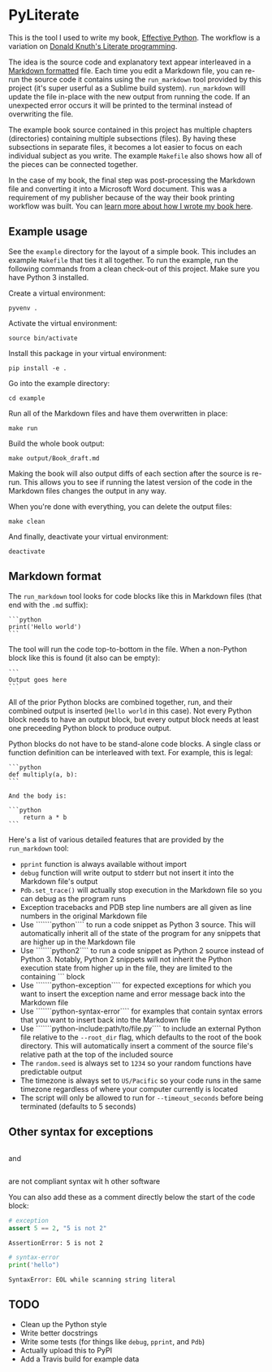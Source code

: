 # PyLiterate

This is the tool I used to write my book, [Effective Python](http://www.effectivepython.com). The workflow is a variation on [Donald Knuth's Literate programming](http://en.wikipedia.org/wiki/Literate_programming).

The idea is the source code and explanatory text appear interleaved in a [Markdown formatted](https://help.github.com/articles/github-flavored-markdown/) file. Each time you edit a Markdown file, you can re-run the source code it contains using the `run_markdown` tool provided by this project (it's super userful as a Sublime build system). `run_markdown` will update the file in-place with the new output from running the code. If an unexpected error occurs it will be printed to the terminal instead of overwriting the file.

The example book source contained in this project has multiple chapters (directories) containing multiple subsections (files). By having these subsections in separate files, it becomes a lot easier to focus on each individual subject as you write. The example `Makefile` also shows how all of the pieces can be connected together.

In the case of my book, the final step was post-processing the Markdown file and converting it into a Microsoft Word document. This was a requirement of my publisher because of the way their book printing workflow was built. You can [learn more about how I wrote my book here](http://www.onebigfluke.com/2014/07/how-im-writing-programming-book.html).

## Example usage

See the `example` directory for the layout of a simple book. This includes an example `Makefile` that ties it all together. To run the example, run the following commands from a clean check-out of this project. Make sure you have Python 3 installed.

Create a virtual environment:

`pyvenv .`

Activate the virtual environment:

`source bin/activate`

Install this package in your virtual environment:

`pip install -e .`

Go into the example directory:

`cd example`

Run all of the Markdown files and have them overwritten in place:

`make run`

Build the whole book output:

`make output/Book_draft.md`

Making the book will also output diffs of each section after the source is re-run. This allows you to see if running the latest version of the code in the Markdown files changes the output in any way.

When you're done with everything, you can delete the output files:

`make clean`

And finally, deactivate your virtual environment:

`deactivate`

## Markdown format

The `run_markdown` tool looks for code blocks like this in Markdown files (that end with the `.md` suffix):

    ```python
    print('Hello world')
    ```

The tool will run the code top-to-bottom in the file. When a non-Python block like this is found (it also can be empty):

    ```
    Output goes here
    ```

All of the prior Python blocks are combined together, run, and their combined output is inserted (`Hello world` in this case). Not every Python block needs to have an output block, but every output block needs at least one preceeding Python block to produce output.

Python blocks do not have to be stand-alone code blocks. A single class or function definition can be interleaved with text. For example, this is legal:

    ```python
    def multiply(a, b):
    ```

    And the body is:

    ```python
        return a * b
    ```

Here's a list of various detailed features that are provided by the `run_markdown` tool:

- `pprint` function is always available without import
- `debug` function will write output to stderr but not insert it into the Markdown file's output
- `Pdb.set_trace()` will actually stop execution in the Markdown file so you can debug as the program runs
- Exception tracebacks and PDB step line numbers are all given as line numbers in the original Markdown file
- Use ```````python```` to run a code snippet as Python 3 source. This will automatically inherit all of the state of the program for any snippets that are higher up in the Markdown file
- Use ```````python2```` to run a code snippet as Python 2 source instead of Python 3. Notably, Python 2 snippets will not inherit the Python execution state from higher up in the file, they are limited to the containing ``` block
- Use ```````python-exception```` for expected exceptions for which you want to insert the exception name and error message back into the Markdown file
- Use ```````python-syntax-error```` for examples that contain syntax errors that you want to insert back into the Markdown file
- Use ```````python-include:path/to/file.py```` to include an external Python file relative to the `--root_dir` flag, which defaults to the root of the book directory. This will automatically insert a comment of the source file's relative path at the top of the included source
- The `random.seed` is always set to `1234` so your random functions have predictable output
- The timezone is always set to `US/Pacific` so your code runs in the same timezone regardless of where your computer currently is located
- The script will only be allowed to run for `--timeout_seconds` before being terminated (defaults to 5 seconds)

## Other syntax for exceptions

> ```python-exception
and
> ```python-syntax-error

are not compliant syntax wit h other software

You  can also add these as a comment directly below the start of the code block:

```python
# exception
assert 5 == 2, "5 is not 2"
```
```
AssertionError: 5 is not 2
```

```python
# syntax-error
print('hello")
```
```
SyntaxError: EOL while scanning string literal
```

## TODO

- Clean up the Python style
- Write better docstrings
- Write some tests (for things like `debug`, `pprint`, and `Pdb`)
- Actually upload this to PyPI
- Add a Travis build for example data

